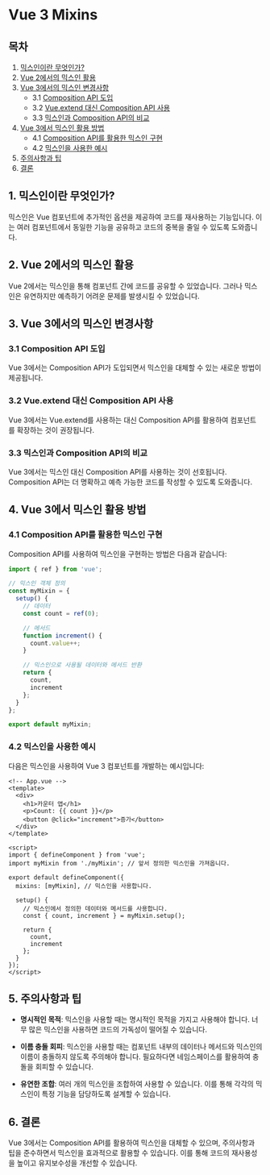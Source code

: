 # Vue 3 Mixins

## 목차

1. [믹스인이란 무엇인가?](#1-믹스인이란-무엇인가)
2. [Vue 2에서의 믹스인 활용](#2-vue-2에서의-믹스인-활용)
3. [Vue 3에서의 믹스인 변경사항](#3-vue-3에서의-믹스인-변경사항)
   - 3.1 [Composition API 도입](#31-composition-api-도입)
   - 3.2 [Vue.extend 대신 Composition API 사용](#32-vueextend-대신-composition-api-사용)
   - 3.3 [믹스인과 Composition API의 비교](#33-믹스인과-composition-api의-비교)
4. [Vue 3에서 믹스인 활용 방법](#4-vue-3에서-믹스인-활용-방법)
   - 4.1 [Composition API를 활용한 믹스인 구현](#41-composition-api를-활용한-믹스인-구현)
   - 4.2 [믹스인을 사용한 예시](#42-믹스인을-사용한-예시)
5. [주의사항과 팁](#5-주의사항과-팁)
6. [결론](#6-결론)

## 1. 믹스인이란 무엇인가?

믹스인은 Vue 컴포넌트에 추가적인 옵션을 제공하여 코드를 재사용하는 기능입니다. 이는 여러 컴포넌트에서 동일한 기능을 공유하고 코드의 중복을 줄일 수 있도록 도와줍니다.

## 2. Vue 2에서의 믹스인 활용

Vue 2에서는 믹스인을 통해 컴포넌트 간에 코드를 공유할 수 있었습니다. 그러나 믹스인은 유연하지만 예측하기 어려운 문제를 발생시킬 수 있었습니다.

## 3. Vue 3에서의 믹스인 변경사항

### 3.1 Composition API 도입

Vue 3에서는 Composition API가 도입되면서 믹스인을 대체할 수 있는 새로운 방법이 제공됩니다.

### 3.2 Vue.extend 대신 Composition API 사용

Vue 3에서는 Vue.extend를 사용하는 대신 Composition API를 활용하여 컴포넌트를 확장하는 것이 권장됩니다.

### 3.3 믹스인과 Composition API의 비교

Vue 3에서는 믹스인 대신 Composition API를 사용하는 것이 선호됩니다. Composition API는 더 명확하고 예측 가능한 코드를 작성할 수 있도록 도와줍니다.

## 4. Vue 3에서 믹스인 활용 방법

### 4.1 Composition API를 활용한 믹스인 구현

Composition API를 사용하여 믹스인을 구현하는 방법은 다음과 같습니다:

```javascript
import { ref } from 'vue';

// 믹스인 객체 정의
const myMixin = {
  setup() {
    // 데이터
    const count = ref(0);

    // 메서드
    function increment() {
      count.value++;
    }

    // 믹스인으로 사용될 데이터와 메서드 반환
    return {
      count,
      increment
    };
  }
};

export default myMixin;
```

### 4.2 믹스인을 사용한 예시

다음은 믹스인을 사용하여 Vue 3 컴포넌트를 개발하는 예시입니다:

```vue
<!-- App.vue -->
<template>
  <div>
    <h1>카운터 앱</h1>
    <p>Count: {{ count }}</p>
    <button @click="increment">증가</button>
  </div>
</template>

<script>
import { defineComponent } from 'vue';
import myMixin from './myMixin'; // 앞서 정의한 믹스인을 가져옵니다.

export default defineComponent({
  mixins: [myMixin], // 믹스인을 사용합니다.

  setup() {
    // 믹스인에서 정의한 데이터와 메서드를 사용합니다.
    const { count, increment } = myMixin.setup();

    return {
      count,
      increment
    };
  }
});
</script>

```

## 5. 주의사항과 팁

- **명시적인 목적**: 믹스인을 사용할 때는 명시적인 목적을 가지고 사용해야 합니다. 너무 많은 믹스인을 사용하면 코드의 가독성이 떨어질 수 있습니다.
  
- **이름 충돌 회피**: 믹스인을 사용할 때는 컴포넌트 내부의 데이터나 메서드와 믹스인의 이름이 충돌하지 않도록 주의해야 합니다. 필요하다면 네임스페이스를 활용하여 충돌을 회피할 수 있습니다.

- **유연한 조합**: 여러 개의 믹스인을 조합하여 사용할 수 있습니다. 이를 통해 각각의 믹스인이 특정 기능을 담당하도록 설계할 수 있습니다.

## 6. 결론

Vue 3에서는 Composition API를 활용하여 믹스인을 대체할 수 있으며, 주의사항과 팁을 준수하면서 믹스인을 효과적으로 활용할 수 있습니다. 이를 통해 코드의 재사용성을 높이고 유지보수성을 개선할 수 있습니다.